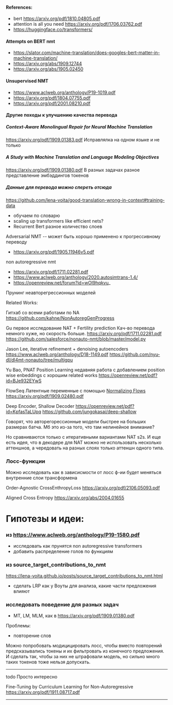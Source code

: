 

#### References:
* bert https://arxiv.org/pdf/1810.04805.pdf
* attention is all you need https://arxiv.org/pdf/1706.03762.pdf
* https://huggingface.co/transformers/

#### Attempts on BERT nmt
* https://slator.com/machine-translation/does-googles-bert-matter-in-machine-translation/
* https://arxiv.org/abs/1909.12744
* https://arxiv.org/abs/1905.02450

#### Unsupervised NMT
* https://www.aclweb.org/anthology/P19-1019.pdf
* https://arxiv.org/pdf/1804.07755.pdf
* https://arxiv.org/pdf/2001.08210.pdf

#### Другие походы к улучшению качества перевода

##### Context-Aware Monolingual Repair for Neural Machine Translation
https://arxiv.org/pdf/1909.01383.pdf
Исправлялка на одном языке и не только

##### A Study with Machine Translation and Language Modeling Objectives
https://arxiv.org/pdf/1909.01380.pdf
В разных задачах разное представление эмбэддингов токенов


##### Данные для перевода можно спереть отсюда
https://github.com/lena-voita/good-translation-wrong-in-context#training-data


* обучаем по словарю
* scaling up transformers like efficient nets?
* Recurrent Bert разное количество слоев

Adversarial NMT -- может быть хорошо применено к прогрессивному переводу
* https://arxiv.org/pdf/1905.11946v5.pdf

non autoregressive nmt
* https://arxiv.org/pdf/1711.02281.pdf
* https://www.aclweb.org/anthology/2020.autosimtrans-1.4/
* https://openreview.net/forum?id=wOI9hqkvu_



Прунинг неавторегрессионных моделей


Related Works:

Гитхаб со всеми работами по NA https://github.com/kahne/NonAutoregGenProgress


Gu первое исследование NAT + Fertility prediction
Кач-во перевода немного хуже, но скорость больше.
https://arxiv.org/pdf/1711.02281.pdf
https://github.com/salesforce/nonauto-nmt/blob/master/model.py

Jason Lee, iterative refinement + denoising autoencoders
https://www.aclweb.org/anthology/D18-1149.pdf
https://github.com/nyu-dl/dl4mt-nonauto/tree/multigpu


Yu Bao, PNAT Position Learning
недавняя работа с добавлением position wise enbeddings
с хорошим related works
https://openreview.net/pdf?id=BJe932EYwS


FlowSeq
Латентные переменные с помощью [Normalizing Flows](https://arxiv.org/pdf/1505.05770.pdf)
https://arxiv.org/pdf/1909.02480.pdf


Deep Encoder, Shallow Decoder
https://openreview.net/pdf?id=KpfasTaLUpq
https://github.com/jungokasai/deep-shallow

Говорят, что авторегорессионные модели быстрее на больших размерах батча.
Мб это из-за того, что там нелинейное внимание?

Но сравниваются только с итеративными вариантами NAT s2s.
И еще есть идея, что в декодере для NAT можно не использовать
несколько аттеншнов, а чередовать на разных слоях только
аттеншн одного типа.

### Лосс-функции

Можно исследовать как в зависисмости от лосс ф-ии будет меняться
внутренние слои трансформена

Order-Agnostic CrossEnthropyLoss
https://arxiv.org/pdf/2106.05093.pdf


Aligned Cross Entropy
https://arxiv.org/abs/2004.01655



# Гипотезы и идеи:

### из https://www.aclweb.org/anthology/P19-1580.pdf
* исследовать как прунятся non autoregressive transformers
* добавить распределение голов по функциям

### из source_target_contributions_to_nmt
https://lena-voita.github.io/posts/source_target_contributions_to_nmt.html
* сделать LRP как у Воуты для анализа, какие части предложения влияют

### исследовать поведение для разных задач
* MT, LM, MLM, как в https://arxiv.org/pdf/1909.01380.pdf

Проблемы:
* повторение слов

Можно попробовать модицицировать лосс, чтобы вместо повторений
предсказывались <EMPTY> токены и их фильтровать из конечного предложения.
И сделать так, чтобы за них не штрафовали модель, но сильно много таких токенов
тоже нельзя допускать.











-----------

todo Просто интересно

Fine-Tuning by Curriculum Learning for Non-Autoregressive
https://arxiv.org/pdf/1911.08717.pdf

-----------
